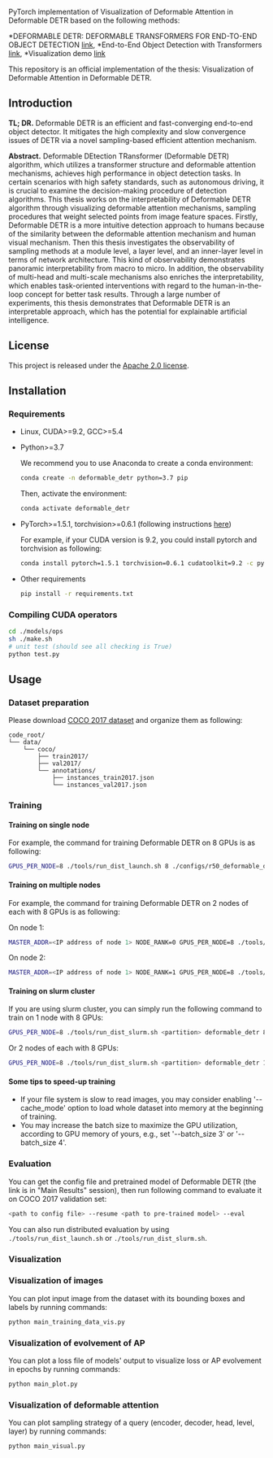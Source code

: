 PyTorch implementation of Visualization of Deformable Attention in Deformable DETR based on the following methods:

*DEFORMABLE DETR: DEFORMABLE TRANSFORMERS FOR END-TO-END OBJECT DETECTION [link](https://arxiv.org/pdf/2010.04159.pdf),
*End-to-End Object Detection with Transformers [link](https://arxiv.org/pdf/2005.12872.pdf),
*Visualization demo [link](https://colab.research.google.com/github/facebookresearch/detr/blob/colab/notebooks/detr_demo.ipynb)

This repository is an official implementation of the thesis: Visualization of Deformable Attention in Deformable DETR.


## Introduction

**TL; DR.** Deformable DETR is an efficient and fast-converging end-to-end object detector. It mitigates the high complexity and slow convergence issues of DETR via a novel sampling-based efficient attention mechanism.  

**Abstract.** Deformable DEtection TRansformer (Deformable DETR) algorithm, which utilizes a transformer structure and deformable attention mechanisms, achieves high performance in object detection tasks. 
In certain scenarios with high safety standards, such as autonomous driving, it is crucial to examine the decision-making procedure of detection algorithms.
This thesis works on the interpretability of Deformable DETR algorithm through visualizing deformable attention mechanisms, sampling procedures that weight selected points from image feature spaces.
Firstly, Deformable DETR is a more intuitive detection approach to humans because of the similarity between the deformable attention mechanism and human visual mechanism.
Then this thesis investigates the observability of sampling methods at a module level, a layer level, and an inner-layer level in terms of network architecture.
This kind of observability demonstrates panoramic interpretability from macro to micro.
In addition, the observability of multi-head and multi-scale mechanisms also enriches the interpretability, which enables task-oriented interventions with regard to the human-in-the-loop concept for better task results.
Through a large number of experiments, this thesis demonstrates that Deformable DETR is an interpretable approach, which has the potential for explainable artificial intelligence.


## License

This project is released under the [Apache 2.0 license](./LICENSE).

## Installation

### Requirements

* Linux, CUDA>=9.2, GCC>=5.4
  
* Python>=3.7

    We recommend you to use Anaconda to create a conda environment:
    ```bash
    conda create -n deformable_detr python=3.7 pip
    ```
    Then, activate the environment:
    ```bash
    conda activate deformable_detr
    ```
  
* PyTorch>=1.5.1, torchvision>=0.6.1 (following instructions [here](https://pytorch.org/))

    For example, if your CUDA version is 9.2, you could install pytorch and torchvision as following:
    ```bash
    conda install pytorch=1.5.1 torchvision=0.6.1 cudatoolkit=9.2 -c pytorch
    ```
  
* Other requirements
    ```bash
    pip install -r requirements.txt
    ```

### Compiling CUDA operators
```bash
cd ./models/ops
sh ./make.sh
# unit test (should see all checking is True)
python test.py
```

## Usage

### Dataset preparation

Please download [COCO 2017 dataset](https://cocodataset.org/) and organize them as following:

```
code_root/
└── data/
    └── coco/
        ├── train2017/
        ├── val2017/
        └── annotations/
        	├── instances_train2017.json
        	└── instances_val2017.json
```

### Training

#### Training on single node

For example, the command for training Deformable DETR on 8 GPUs is as following:

```bash
GPUS_PER_NODE=8 ./tools/run_dist_launch.sh 8 ./configs/r50_deformable_detr.sh
```

#### Training on multiple nodes

For example, the command for training Deformable DETR on 2 nodes of each with 8 GPUs is as following:

On node 1:

```bash
MASTER_ADDR=<IP address of node 1> NODE_RANK=0 GPUS_PER_NODE=8 ./tools/run_dist_launch.sh 16 ./configs/r50_deformable_detr.sh
```

On node 2:

```bash
MASTER_ADDR=<IP address of node 1> NODE_RANK=1 GPUS_PER_NODE=8 ./tools/run_dist_launch.sh 16 ./configs/r50_deformable_detr.sh
```

#### Training on slurm cluster

If you are using slurm cluster, you can simply run the following command to train on 1 node with 8 GPUs:

```bash
GPUS_PER_NODE=8 ./tools/run_dist_slurm.sh <partition> deformable_detr 8 configs/r50_deformable_detr.sh
```

Or 2 nodes of  each with 8 GPUs:

```bash
GPUS_PER_NODE=8 ./tools/run_dist_slurm.sh <partition> deformable_detr 16 configs/r50_deformable_detr.sh
```
#### Some tips to speed-up training
* If your file system is slow to read images, you may consider enabling '--cache_mode' option to load whole dataset into memory at the beginning of training.
* You may increase the batch size to maximize the GPU utilization, according to GPU memory of yours, e.g., set '--batch_size 3' or '--batch_size 4'.

### Evaluation

You can get the config file and pretrained model of Deformable DETR (the link is in "Main Results" session), then run following command to evaluate it on COCO 2017 validation set:

```bash
<path to config file> --resume <path to pre-trained model> --eval
```

You can also run distributed evaluation by using ```./tools/run_dist_launch.sh``` or ```./tools/run_dist_slurm.sh```.

### Visualization

### Visualization of images

You can plot input image from the dataset with its bounding boxes and labels by running commands:

```bash
python main_training_data_vis.py
```

### Visualization of evolvement of AP

You can plot a loss file of models' output to visualize loss or AP evolvement in epochs by running commands:

```bash
python main_plot.py
```


### Visualization of deformable attention

You can plot sampling strategy of a query (encoder, decoder, head, level, layer) by running commands:

```bash
python main_visual.py
```